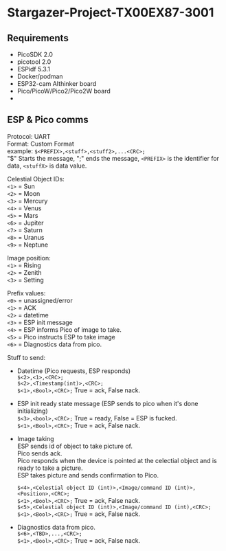 # Stargazer-Project-TX00EX87-3001


## Requirements
-   PicoSDK 2.0
-   picotool 2.0
-   ESPidf 5.3.1
-   Docker/podman
-   ESP32-cam AIthinker board
-   Pico/PicoW/Pico2/Pico2W board
-   



## ESP & Pico comms
Protocol: UART<br>
Format: Custom Format<br>
example: `$<PREFIX>,<stuff>,<stuff2>,...<CRC>;`<br>
"$" Starts the message, ";" ends the message, `<PREFIX>` is the identifier for data, `<stuffX>` is data value.<br>

Celestial Object IDs:<br>
`<1>` = Sun<br>
`<2>` = Moon<br>
`<3>` = Mercury<br>
`<4>` = Venus<br>
`<5>` = Mars<br>
`<6>` = Jupiter<br>
`<7>` = Saturn<br>
`<8>` = Uranus<br>
`<9>` = Neptune<br>

Image position:<br>
`<1>` = Rising<br>
`<2>` = Zenith<br>
`<3>` = Setting<br>

Prefix values:<br>
`<0>` = unassigned/error<br>
`<1>` = ACK<br>
`<2>` = datetime<br>
`<3>` = ESP init message<br>
`<4>` = ESP informs Pico of image to take.<br>
`<5>` = Pico instructs ESP to take image<br>
`<6>` = Diagnostics data from pico.<br>

Stuff to send:

-   Datetime (Pico requests, ESP responds)<br>
    `$<2>,<1>,<CRC>;`<br>
    `$<2>,<Timestamp(int)>,<CRC>;`<br>
    `$<1>,<Bool>,<CRC>;` True = ack, False nack.

-   ESP init ready state message (ESP sends to pico when it's done initializing)<br>
    `$<3>,<bool>,<CRC>;` True = ready, False = ESP is fucked.<br>
    `$<1>,<Bool>,<CRC>;` True = ack, False nack.

-   Image taking<br>
    ESP sends id of object to take picture of.<br>
    Pico sends ack.<br>
    Pico responds when the device is pointed at the celectial object and is ready to take a picture.<br>
    ESP takes picture and sends confirmation to Pico.<br>

    `$<4>,<Celestial object ID (int)>,<Image/command ID (int)>,<Position>,<CRC>;`<br>
    `$<1>,<Bool>,<CRC>;` True = ack, False nack.<br>
    `$<5>,<Celestial object ID (int)>,<Image/command ID (int),<CRC>;`<br>
    `$<1>,<Bool>,<CRC>;` True = ack, False nack.<br>

-   Diagnostics data from pico.<br>
    `$<6>,<TBD>,...,<CRC>;`<br>
    `$<1>,<Bool>,<CRC>;` True = ack, False nack.<br>